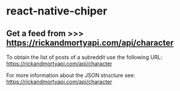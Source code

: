 # react-native-chiper

## Get a feed from >>> https://rickandmortyapi.com/api/character
To obtain the list of posts of a subreddit use the following URL: https://rickandmortyapi.com/api/character

For more information about the JSON structure see: https://rickandmortyapi.com/api/character
